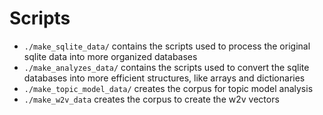 # Scripts

- `./make_sqlite_data/` contains the scripts used to process the original sqlite data into more organized databases
- `./make_analyzes_data/` contains the scripts used to convert the sqlite databases into more efficient structures, like arrays and dictionaries
- `./make_topic_model_data/` creates the corpus for topic model analysis
- `./make_w2v_data` creates the corpus to create the w2v vectors 
